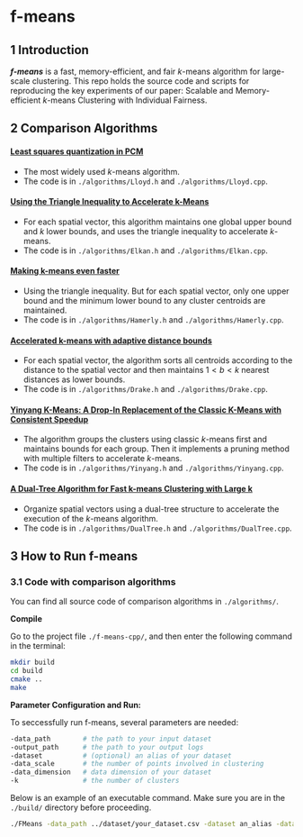 # f-means
## 1 Introduction

***f-means*** is a fast, memory-efficient, and fair $k$-means algorithm for large-scale clustering. This repo holds the source code and scripts for reproducing the key experiments of our paper: Scalable and Memory-efficient $k$-means Clustering with Individual Fairness.


## 2 Comparison Algorithms

#### [Least squares quantization in PCM](https://hal.science/hal-04614938/document)

- The most widely used $k$-means algorithm.
- The code is in `./algorithms/Lloyd.h` and `./algorithms/Lloyd.cpp`. 

#### [Using the Triangle Inequality to Accelerate k-Means](https://cdn.aaai.org/ICML/2003/ICML03-022.pdf)

- For each spatial vector, this algorithm maintains one global upper bound and $k$ lower bounds, and uses the triangle inequality to accelerate $k$-means.
- The code is in `./algorithms/Elkan.h` and `./algorithms/Elkan.cpp`.

#### [Making k-means even faster](https://epubs.siam.org/doi/pdf/10.1137/1.9781611972801.12)

- Using the triangle inequality. But for each spatial vector, only one upper bound and the minimum lower bound to any cluster centroids are maintained.
- The code is in `./algorithms/Hamerly.h` and `./algorithms/Hamerly.cpp`.

#### [Accelerated k-means with adaptive distance bounds](http://opt.kyb.tuebingen.mpg.de/papers/opt2012_paper_13.pdf)

- For each spatial vector, the algorithm sorts all centroids according to the distance to the spatial vector and then maintains $1<b<k$ nearest distances as lower bounds.
- The code is in `./algorithms/Drake.h` and `./algorithms/Drake.cpp`.

#### [Yinyang K-Means: A Drop-In Replacement of the Classic K-Means with Consistent Speedup](https://proceedings.mlr.press/v37/ding15.pdf)

- The algorithm groups the clusters using classic $k$-means first and maintains bounds for each group. Then it implements a pruning method with multiple filters to accelerate $k$-means.
- The code is in `./algorithms/Yinyang.h` and `./algorithms/Yinyang.cpp`.


#### [A Dual-Tree Algorithm for Fast k-means Clustering with Large k](https://epubs.siam.org/doi/pdf/10.1137/1.9781611974973.34)

- Organize spatial vectors using a dual-tree structure to accelerate the execution of the $k$-means algorithm.
- The code is in `./algorithms/DualTree.h` and `./algorithms/DualTree.cpp`.

## 3 How to Run f-means

### 3.1 Code with comparison algorithms

You can find all source code of comparison algorithms in `./algorithms/`. 


**Compile**

Go to the project file `./f-means-cpp/`, and then enter the following command in the terminal:

```sh
mkdir build
cd build
cmake ..
make
```

**Parameter Configuration and Run:**

To seccessfully run f-means, several parameters are needed:

```sh
-data_path        # the path to your input dataset
-output_path      # the path to your output logs
-dataset          # (optional) an alias of your dataset
-data_scale       # the number of points involved in clustering
-data_dimension   # data dimension of your dataset
-k                # the number of clusters
```

Below is an example of an executable command. Make sure you are in the `./build/` directory before proceeding.

```sh
./FMeans -data_path ../dataset/your_dataset.csv -dataset an_alias -data_scale 1000000 -data_dimension 3 -k 200
```
